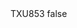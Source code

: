 <?xml version="1.0" encoding="UTF-8"?>
<CustomMetadata xmlns="http://soap.sforce.com/2006/04/metadata">
    <label>TXU853</label>
    <protected>false</protected>
</CustomMetadata>
